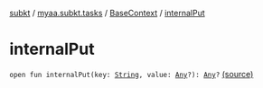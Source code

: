 [subkt](../../index.md) / [myaa.subkt.tasks](../index.md) / [BaseContext](index.md) / [internalPut](./internal-put.md)

# internalPut

`open fun internalPut(key: `[`String`](https://kotlinlang.org/api/latest/jvm/stdlib/kotlin/-string/index.html)`, value: `[`Any`](https://kotlinlang.org/api/latest/jvm/stdlib/kotlin/-any/index.html)`?): `[`Any`](https://kotlinlang.org/api/latest/jvm/stdlib/kotlin/-any/index.html)`?` [(source)](https://github.com/Myaamori/SubKt/blob/0.1.19/src/main/kotlin/myaa/subkt/tasks/plugin.kt#L105)
